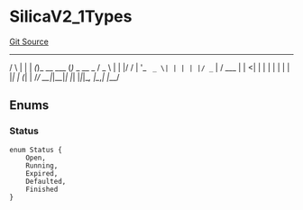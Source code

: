# SilicaV2_1Types
[Git Source](https://github.com/Alkimiya/v2.1-core/tree/comments-docs/blob/ee3e12bcce8690315f313782a9d6014a1b843773/contracts/libraries/SilicaV2_1Types.sol)

_    _ _    _           _
/ \  | | | _(_)_ __ ___ (_)_   _  __ _
/ _ \ | | |/ / | '_ ` _ \| | | | |/ _` |
/ ___ \| |  <|  | | | | | | | |_| | (_| |
/_/   \_\_|_|\_\_|_| |_| |_|_|\__, |\__,_|
|___/


## Enums
### Status

```solidity
enum Status {
    Open,
    Running,
    Expired,
    Defaulted,
    Finished
}
```

